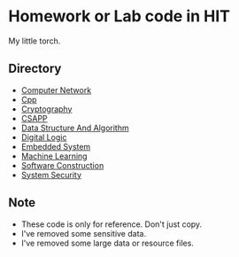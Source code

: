 # Homework or Lab code in HIT

My little torch.

## Directory
- [Computer Network](HIT_ComputerNetwork)
- [Cpp](HIT_Cpp)
- [Cryptography](HIT_Crypto)
- [CSAPP](HIT_CSAPP)
- [Data Structure And Algorithm](HIT_DataStructureAndAlgorithm)
- [Digital Logic](HIT_DigitalLogic)
- [Embedded System](HIT_Embedded)
- [Machine Learning](HIT_MachineLearning)
- [Software Construction](HIT_SoftwareConstruction)
- [System Security](HIT_SystemSecurity)



## Note

- These code is only for reference. Don't just copy.
- I've removed some sensitive data.
- I've removed some large data or resource files.